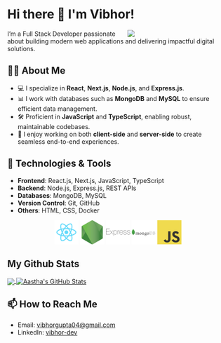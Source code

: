 # Hi there 👋 I'm Vibhor!
<img align='right' src="https://media.giphy.com/media/dWxO36Jzd6bTSt5dIY/giphy.gif" width="230">

I’m a Full Stack Developer passionate about building modern web applications and delivering impactful digital solutions.

## 👨‍💻 About Me
- 💻 I specialize in **React**, **Next.js**, **Node.js**, and **Express.js**.
- 📊 I work with databases such as **MongoDB** and **MySQL** to ensure efficient data management.
- 🛠️ Proficient in **JavaScript** and **TypeScript**, enabling robust, maintainable codebases.
- 🎯 I enjoy working on both **client-side** and **server-side** to create seamless end-to-end experiences.

## 🔧 Technologies & Tools
- **Frontend**: React.js, Next.js, JavaScript, TypeScript
- **Backend**: Node.js, Express.js, REST APIs
- **Databases**: MongoDB, MySQL
- **Version Control**: Git, GitHub
- **Others**: HTML, CSS, Docker

<p align="center">
  <img src="https://raw.githubusercontent.com/github/explore/80688e429a7d4ef2fca1e82350fe8e3517d3494d/topics/react/react.png" alt="react" width="55" height="55"/>
  <img src="https://raw.githubusercontent.com/github/explore/80688e429a7d4ef2fca1e82350fe8e3517d3494d/topics/nodejs/nodejs.png" alt="node" width="55" height="55"/>
  <img src="https://raw.githubusercontent.com/github/explore/80688e429a7d4ef2fca1e82350fe8e3517d3494d/topics/express/express.png" alt="express" width="55" height="55"/>
  <img src="https://raw.githubusercontent.com/github/explore/80688e429a7d4ef2fca1e82350fe8e3517d3494d/topics/mongodb/mongodb.png" alt="mongodb" width="55" height="55"/>
  <img src="https://raw.githubusercontent.com/github/explore/80688e429a7d4ef2fca1e82350fe8e3517d3494d/topics/javascript/javascript.png" alt="javascript" width="55" height="55"/>
</p>

## My Github Stats 
<a href="https://github.com/vibhorgupta04/vibhorgupta04">
  <img align="center" src="https://github-readme-stats.vercel.app/api/top-langs/?username=vibhorgupta04&hide=java,html&title_color=ffffff&text_color=c9cacc&icon_color=2bbc8a&bg_color=1d1f21&theme=gruvbox" />
</a>
<a href="https://github.com/vibhorgupta04/vibhorgupta04">
  <img align="center" src="https://github-readme-stats.vercel.app/api?username=vibhorgupta04&show_icons=true&line_height=27&count_private=true&title_color=ffffff&text_color=c9cacc&icon_color=2bbc8a&bg_color=1d1f21&theme=gruvbox" alt="Aastha's GitHub Stats" />
</a>

## 📫 How to Reach Me
- Email: vibhorgupta04@gmail.com
- LinkedIn: [vibhor-dev]([https://linkedin.com/in/yourprofile](https://www.linkedin.com/in/vibhor-dev/))
